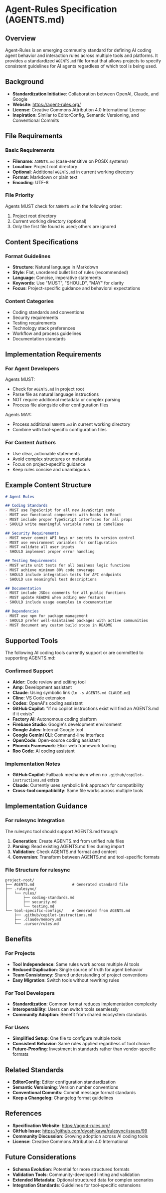 # Agent-Rules Specification (AGENTS.md)

## Overview

Agent-Rules is an emerging community standard for defining AI coding agent behavior and interaction rules across multiple tools and platforms. It provides a standardized `AGENTS.md` file format that allows projects to specify consistent guidelines for AI agents regardless of which tool is being used.

## Background

- **Standardization Initiative**: Collaboration between OpenAI, Claude, and Google
- **Website**: https://agent-rules.org/
- **License**: Creative Commons Attribution 4.0 International License
- **Inspiration**: Similar to EditorConfig, Semantic Versioning, and Conventional Commits

## File Requirements

### Basic Requirements
- **Filename**: `AGENTS.md` (case-sensitive on POSIX systems)
- **Location**: Project root directory
- **Optional**: Additional `AGENTS.md` in current working directory
- **Format**: Markdown or plain text
- **Encoding**: UTF-8

### File Priority
Agents MUST check for `AGENTS.md` in the following order:
1. Project root directory
2. Current working directory (optional)
3. Only the first file found is used; others are ignored

## Content Specifications

### Format Guidelines
- **Structure**: Natural language in Markdown
- **Style**: Flat, unordered bullet list of rules (recommended)
- **Language**: Concise, imperative statements
- **Keywords**: Use "MUST", "SHOULD", "MAY" for clarity
- **Focus**: Project-specific guidance and behavioral expectations

### Content Categories
- Coding standards and conventions
- Security requirements
- Testing requirements
- Technology stack preferences
- Workflow and process guidelines
- Documentation standards

## Implementation Requirements

### For Agent Developers
Agents MUST:
- Check for `AGENTS.md` in project root
- Parse file as natural language instructions
- NOT require additional metadata or complex parsing
- Process file alongside other configuration files

Agents MAY:
- Process additional `AGENTS.md` in current working directory
- Combine with tool-specific configuration files

### For Content Authors
- Use clear, actionable statements
- Avoid complex structures or metadata
- Focus on project-specific guidance
- Keep rules concise and unambiguous

## Example Content Structure

```markdown
# Agent Rules

## Coding Standards
- MUST use TypeScript for all new JavaScript code
- MUST use functional components with hooks in React
- MUST include proper TypeScript interfaces for all props
- SHOULD write meaningful variable names in camelCase

## Security Requirements
- MUST never commit API keys or secrets to version control
- MUST use environment variables for configuration
- MUST validate all user inputs
- SHOULD implement proper error handling

## Testing Requirements
- MUST write unit tests for all business logic functions
- MUST achieve minimum 80% code coverage
- SHOULD include integration tests for API endpoints
- SHOULD use meaningful test descriptions

## Documentation
- MUST include JSDoc comments for all public functions
- MUST update README when adding new features
- SHOULD include usage examples in documentation

## Dependencies
- MUST use npm for package management
- SHOULD prefer well-maintained packages with active communities
- MUST document any custom build steps in README
```

## Supported Tools

The following AI coding tools currently support or are committed to supporting AGENTS.md:

### Confirmed Support
- **Aider**: Code review and editing tool
- **Amp**: Development assistant
- **Claude**: Using symbolic link (`ln -s AGENTS.md CLAUDE.md`)
- **Cline**: VS Code extension
- **Codex**: OpenAI's coding assistant
- **GitHub Copilot**: "if no copilot instructions exist will find an AGENTS.md if it exists"
- **Factory AI**: Autonomous coding platform
- **Firebase Studio**: Google's development environment
- **Google Jules**: Internal Google tool
- **Google Gemini CLI**: Command-line interface
- **OpenCode**: Open-source coding assistant
- **Phoenix Framework**: Elixir web framework tooling
- **Roo Code**: AI coding assistant

### Implementation Notes
- **GitHub Copilot**: Fallback mechanism when no `.github/copilot-instructions.md` exists
- **Claude**: Currently uses symbolic link approach for compatibility
- **Cross-tool compatibility**: Same file works across multiple tools

## Implementation Guidance

### For rulesync Integration

The rulesync tool should support AGENTS.md through:

1. **Generation**: Create AGENTS.md from unified rule files
2. **Parsing**: Read existing AGENTS.md files during import
3. **Validation**: Check AGENTS.md format and content
4. **Conversion**: Transform between AGENTS.md and tool-specific formats

### File Structure for rulesync
```
project-root/
├── AGENTS.md                 # Generated standard file
├── .rulesync/
│   └── rules/
│       ├── coding-standards.md
│       ├── security.md
│       └── testing.md
└── tool-specific-configs/    # Generated from AGENTS.md
    ├── .github/copilot-instructions.md
    ├── .claude/memory.md
    └── .cursor/rules.md
```

## Benefits

### For Projects
- **Tool Independence**: Same rules work across multiple AI tools
- **Reduced Duplication**: Single source of truth for agent behavior
- **Team Consistency**: Shared understanding of project conventions
- **Easy Migration**: Switch tools without rewriting rules

### For Tool Developers
- **Standardization**: Common format reduces implementation complexity
- **Interoperability**: Users can switch tools seamlessly
- **Community Adoption**: Benefit from shared ecosystem standards

### For Users
- **Simplified Setup**: One file to configure multiple tools
- **Consistent Behavior**: Same rules applied regardless of tool choice
- **Future-Proofing**: Investment in standards rather than vendor-specific formats

## Related Standards

- **EditorConfig**: Editor configuration standardization
- **Semantic Versioning**: Version number conventions
- **Conventional Commits**: Commit message format standards
- **Keep a Changelog**: Changelog format guidelines

## References

- **Specification Website**: https://agent-rules.org/
- **GitHub Issue**: https://github.com/dyoshikawa/rulesync/issues/99
- **Community Discussion**: Growing adoption across AI coding tools
- **License**: Creative Commons Attribution 4.0 International

## Future Considerations

- **Schema Evolution**: Potential for more structured formats
- **Validation Tools**: Community-developed linting and validation
- **Extended Metadata**: Optional structured data for complex scenarios
- **Integration Standards**: Guidelines for tool-specific extensions